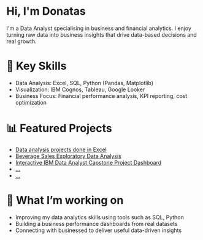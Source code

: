 # Hi, I'm Donatas

I'm a Data Analyst specialising in business and financial analytics.
I enjoy turning raw data into business insights that drive data-based decisions and real growth.

# 💼 Key Skills
- Data Analysis: Excel, SQL, Python (Pandas, Matplotlib)
- Visualization: IBM Cognos, Tableau, Google Looker
- Business Focus: Financial performance analysis, KPI reporting, cost optimization

# 📊 Featured Projects
- [Data analysis projects done in Excel](excel-projects)
- [Beverage Sales Exploratory Data Analysis](https://github.com/DonatasV-analytics/DonatasV-analytics/blob/main/Beverage_sales.ipynb)
- [Interactive IBM Data Analyst Capstone Project Dashboard](https://lookerstudio.google.com/s/iRPAB_6Vw1w)
- [...](link_here)
- [...](link_here)

# 🎯 What I’m working on
- Improving my data analytics skills using tools such as SQL, Python
- Building a business performance dashboards from real datasets
- Connecting with businessed to deliver useful data-driven insights
